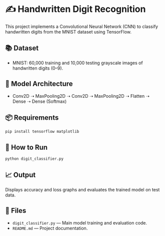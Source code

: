 # ✍️ Handwritten Digit Recognition

This project implements a Convolutional Neural Network (CNN) to classify handwritten digits from the MNIST dataset using TensorFlow.

## 📚 Dataset

- MNIST: 60,000 training and 10,000 testing grayscale images of handwritten digits (0–9).

## 🧠 Model Architecture

- Conv2D ➝ MaxPooling2D ➝ Conv2D ➝ MaxPooling2D ➝ Flatten ➝ Dense ➝ Dense (Softmax)

## 📦 Requirements

```bash
pip install tensorflow matplotlib
```

## 🚀 How to Run

```bash
python digit_classifier.py
```

## 📈 Output

Displays accuracy and loss graphs and evaluates the trained model on test data.

## 📁 Files

- `digit_classifier.py` — Main model training and evaluation code.
- `README.md` — Project documentation.
